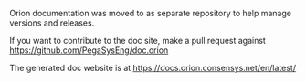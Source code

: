 Orion documentation was moved to as separate repository to help manage versions and releases.

If you want to contribute to the doc site, make a pull request against https://github.com/PegaSysEng/doc.orion

The generated doc website is at https://docs.orion.consensys.net/en/latest/